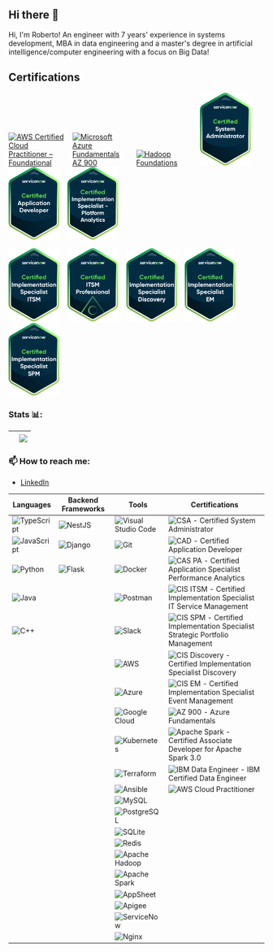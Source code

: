 ## Hi there 👋

Hi, I'm Roberto! An engineer with 7 years' experience in systems development, MBA in data engineering and a master's degree in artificial intelligence/computer engineering with a focus on Big Data!


## Certifications
 
<a href="https://www.credly.com/badges/722315e6-2637-4d7c-9379-2e102466380f/public_url" target="_blank" title="Badge AWS Certified Cloud Practitioner – Foundational" alt="AWS Certified Cloud Practitioner – Foundational"><img src="https://images.credly.com/size/680x680/images/00634f82-b07f-4bbd-a6bb-53de397fc3a6/image.png" alt="AWS Certified Cloud Practitioner – Foundational" width="110px"  style="max-width:110px;"></a>&nbsp; &nbsp; 
<a href="https://www.credly.com/badges/0006e0fd-b90a-47e5-bed5-829eb0c7daf1/public_url" target="_blank" title="Badge Microsoft Azure Fundamentals AZ 900" alt="Microsoft Azure Fundamentals AZ 900"><img src="https://images.credly.com/size/680x680/images/be8fcaeb-c769-4858-b567-ffaaa73ce8cf/image.png" alt="Microsoft Azure Fundamentals AZ 900" width="110px"  style="max-width:110px;"></a>&nbsp; &nbsp; 
<a href="https://www.credly.com/badges/8c4e7aad-e09a-4c0f-aca9-c39576d0ffb2/public_url" target="_blank" title="Badge Hadoop Foundations" alt="Hadoop Foundations"><img src="https://images.credly.com/size/220x220/images/1e55ec7d-b57d-4ecf-92d4-d3b7887977ad/blob" alt="Hadoop Foundations" width="110px"  style="max-width:110px;"></a>&nbsp; &nbsp; 
<a href="src/images/Credential Badge - Mainline - Certified System Administrator.png" target="_blank" title="Certified System Administrator" alt="Certified System Administrator"><img src="src/images/Credential Badge - Mainline - Certified System Administrator.png" alt="Certified System Administrator" width="100px"  style="max-width:100px;"></a>&nbsp; &nbsp; 
<a href="src/images/Credential Badge - Mainline - Certified Application Developer.png" target="_blank" title="Certified Application Developer" alt="Certified System Administrator"><img src="src/images/Credential Badge - Mainline - Certified Application Developer.png" alt="Certified Application Developer" width="100px"  style="max-width:100px;"></a>&nbsp; &nbsp; 
<a href="src/images/Credential Badge - Mainline - Certified Implementation Specialist PA.png" target="_blank" title="Certified Implementation Specialist PA" alt=" Certified Implementation Specialist PA"><img src="src/images/Credential Badge - Mainline - Certified Implementation Specialist PA.png" alt="Certified Implementation Specialist PA" width="100px"  style="max-width:100px;"></a>&nbsp; &nbsp; 

<a href="src/images/Credential Badge - Mainline - Implementation Specialist ITSM.png" target="_blank" title="Implementation Specialist ITSM" alt="Implementation Specialist ITSM"><img src="src/images/Credential Badge - Mainline - Implementation Specialist ITSM.png" alt="Implementation Specialist ITSM" width="100px"  style="max-width:100px;"></a>&nbsp; &nbsp; 
<a href="src/images/Credential Badge - Suite - Certified ITSM Professional.png" target="_blank" title="Certified ITSM Professional" alt="Certified ITSM Professional"><img src="src/images/Credential Badge - Suite - Certified ITSM Professional.png" alt="Certified ITSM Professional" width="100px"  style="max-width:100px;"></a>&nbsp; &nbsp;
<a href="src/images/Credential Badge - Mainline - Certified Implementation Specialist Discovery.png" target="_blank" title="Certified Implementation Specialist Discovery" alt="Certified Implementation Specialist Discovery"><img src="src/images/Credential Badge - Mainline - Certified Implementation Specialist Discovery.png" alt="Certified Implementation Specialist Discovery" width="100px"  style="max-width:100px;"></a>&nbsp; &nbsp;
<a href="src/images/Credential Badge - Mainline - Implementation Specialist EM.png" target="_blank" title="Implementation Specialist EM" alt="Implementation Specialist EM"><img src="src/images/Credential Badge - Mainline - Implementation Specialist EM.png" alt="Implementation Specialist EM" width="100px"  style="max-width:100px;"></a>&nbsp; &nbsp;
<a href="src/images/Credential Badge - Mainline - Implementation Specialist - SPM.png" target="_blank" title="Implementation Specialist - SPM" alt="Implementation Specialist - SPM"><img src="src/images/Credential Badge - Mainline - Implementation Specialist - SPM.png" alt="Implementation Specialist - SPM" width="100px"  style="max-width:100px;"></a>&nbsp; &nbsp;



### Stats 📊:

| </a> | <a href="https://github.com/robertosa13/github-readme-stats"><img align="center" src="https://github-readme-stats.vercel.app/api/top-langs/?username=robertosa13&layout=compact&theme=buefy&hide_border=true&langs_count=10&hide=jupyter%20notebook" /></a> |
| ------------- | ------------- |

### 📫 How to reach me:
- [LinkedIn](https://www.linkedin.com/in/roberto-sa/)

| **Languages** | **Backend Frameworks** | **Tools** | **Certifications** |
| ------------- | ----------------------- | --------- | ------------------- |
| ![TypeScript](https://img.shields.io/badge/-TypeScript-3178C6?style=flat&logo=typescript&logoColor=white) | ![NestJS](https://img.shields.io/badge/-NestJS-E0234E?style=flat&logo=nestjs&logoColor=white) | ![Visual Studio Code](https://img.shields.io/badge/-VS%20Code-007ACC?style=flat&logo=visual-studio-code&logoColor=white) | ![CSA](https://img.shields.io/badge/ServiceNow-CSA-4CAF50?style=flat&logo=servicenow&logoColor=white) - Certified System Administrator |
| ![JavaScript](https://img.shields.io/badge/-JavaScript-F7DF1E?style=flat&logo=javascript&logoColor=black) | ![Django](https://img.shields.io/badge/-Django-092E20?style=flat&logo=django&logoColor=white) | ![Git](https://img.shields.io/badge/-Git-F05032?style=flat&logo=git&logoColor=white) | ![CAD](https://img.shields.io/badge/ServiceNow-CAD-4CAF50?style=flat&logo=servicenow&logoColor=white) - Certified Application Developer |
| ![Python](https://img.shields.io/badge/-Python-3776AB?style=flat&logo=python&logoColor=white) | ![Flask](https://img.shields.io/badge/-Flask-000000?style=flat&logo=flask&logoColor=white) | ![Docker](https://img.shields.io/badge/-Docker-2496ED?style=flat&logo=docker&logoColor=white) | ![CAS PA](https://img.shields.io/badge/ServiceNow-CAS%20PA-4CAF50?style=flat&logo=servicenow&logoColor=white) - Certified Application Specialist Performance Analytics |
| ![Java](https://img.shields.io/badge/-Java-007396?style=flat&logo=java&logoColor=white) | | ![Postman](https://img.shields.io/badge/-Postman-FF6C37?style=flat&logo=postman&logoColor=white) | ![CIS ITSM](https://img.shields.io/badge/ServiceNow-CIS%20ITSM-4CAF50?style=flat&logo=servicenow&logoColor=white) - Certified Implementation Specialist IT Service Management |
| ![C++](https://img.shields.io/badge/-C++-00599C?style=flat&logo=c%2B%2B&logoColor=white) | | ![Slack](https://img.shields.io/badge/-Slack-4A154B?style=flat&logo=slack&logoColor=white) | ![CIS SPM](https://img.shields.io/badge/ServiceNow-CIS%20SPM-4CAF50?style=flat&logo=servicenow&logoColor=white) - Certified Implementation Specialist Strategic Portfolio Management |
| | | ![AWS](https://img.shields.io/badge/-AWS-232F3E?style=flat&logo=amazon-aws&logoColor=white) | ![CIS Discovery](https://img.shields.io/badge/ServiceNow-CIS%20Discovery-4CAF50?style=flat&logo=servicenow&logoColor=white) - Certified Implementation Specialist Discovery |
| | | ![Azure](https://img.shields.io/badge/-Azure-0078D4?style=flat&logo=microsoft-azure&logoColor=white) | ![CIS EM](https://img.shields.io/badge/ServiceNow-CIS%20EM-4CAF50?style=flat&logo=servicenow&logoColor=white) - Certified Implementation Specialist Event Management |
| | | ![Google Cloud](https://img.shields.io/badge/-Google%20Cloud-4285F4?style=flat&logo=google-cloud&logoColor=white) | ![AZ 900](https://img.shields.io/badge/Azure-AZ%20900-0078D4?style=flat&logo=microsoft-azure&logoColor=white) - Azure Fundamentals |
| | | ![Kubernetes](https://img.shields.io/badge/-Kubernetes-326CE5?style=flat&logo=kubernetes&logoColor=white) | ![Apache Spark](https://img.shields.io/badge/DataBricks-Apache%20Spark%203.0-E25A1C?style=flat&logo=apachespark&logoColor=white) - Certified Associate Developer for Apache Spark 3.0 |
| | | ![Terraform](https://img.shields.io/badge/-Terraform-623CE4?style=flat&logo=terraform&logoColor=white) | ![IBM Data Engineer](https://img.shields.io/badge/IBM-Certified%20Data%20Engineer-052FAD?style=flat&logo=ibm&logoColor=white) - IBM Certified Data Engineer |
| | | ![Ansible](https://img.shields.io/badge/-Ansible-EE0000?style=flat&logo=ansible&logoColor=white) | ![AWS Cloud Practitioner](https://img.shields.io/badge/AWS%20Cloud%20Practitioner-blue?logo=amazon-aws&style=flat)|
| | | ![MySQL](https://img.shields.io/badge/-MySQL-4479A1?style=flat&logo=mysql&logoColor=white) | |
| | | ![PostgreSQL](https://img.shields.io/badge/-PostgreSQL-336791?style=flat&logo=postgresql&logoColor=white) | |
| | | ![SQLite](https://img.shields.io/badge/-SQLite-003B57?style=flat&logo=sqlite&logoColor=white) | |
| | | ![Redis](https://img.shields.io/badge/-Redis-DC382D?style=flat&logo=redis&logoColor=white) | |
| | | ![Apache Hadoop](https://img.shields.io/badge/-Apache%20Hadoop-66CCFF?style=flat&logo=apache-hadoop&logoColor=black) | |
| | | ![Apache Spark](https://img.shields.io/badge/-Apache%20Spark-E25A1C?style=flat&logo=apachespark&logoColor=white) | |
| | | ![AppSheet](https://img.shields.io/badge/-AppSheet-34A853?style=flat&logo=appsheet&logoColor=white) | |
| | | ![Apigee](https://img.shields.io/badge/-Apigee-4285F4?style=flat&logo=apigee&logoColor=white) | |
| | | ![ServiceNow](https://img.shields.io/badge/-ServiceNow-4CAF50?style=flat&logo=servicenow&logoColor=white) | |
| | | ![Nginx](https://img.shields.io/badge/-Nginx-009639?style=flat&logo=nginx&logoColor=white) | |





